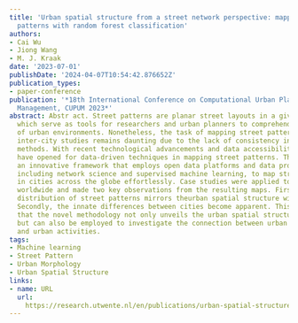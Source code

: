 ```yaml
---
title: 'Urban spatial structure from a street network perspective: mapping street
  patterns with random forest classification'
authors:
- Cai Wu
- Jiong Wang
- M. J. Kraak
date: '2023-07-01'
publishDate: '2024-04-07T10:54:42.876652Z'
publication_types:
- paper-conference
publication: '*18th International Conference on Computational Urban Planning and Urban
  Management, CUPUM 2023*'
abstract: Abstr act. Street patterns are planar street layouts in a given urban area,
  which serve as tools for researchers and urban planners to comprehend the structure
  of urban environments. Nonetheless, the task of mapping street patterns for extensive
  inter-city studies remains daunting due to the lack of consistency in manual identification
  methods. With recent technological advancements and data accessibility , new avenues
  have opened for data-driven techniques in mapping street patterns. This study proposes
  an innovative framework that employs open data platforms and data processing methods,
  including network science and supervised machine learning, to map street patterns
  in cities across the globe effortlessly. Case studies were applied to six cities
  worldwide and made two key observations from the resulting maps. Firstly, the spatial
  distribution of street patterns mirrors theurban spatial structure within a city.
  Secondly, the innate differences between cities become apparent. This study is confident
  that the novel methodology not only unveils the urban spatial structure across diversecities
  but can also be employed to investigate the connection between urban built form
  and urban activities.
tags:
- Machine learning
- Street Pattern
- Urban Morphology
- Urban Spatial Structure
links:
- name: URL
  url: 
    https://research.utwente.nl/en/publications/urban-spatial-structure-from-a-street-network-perspective-mapping
---
```

